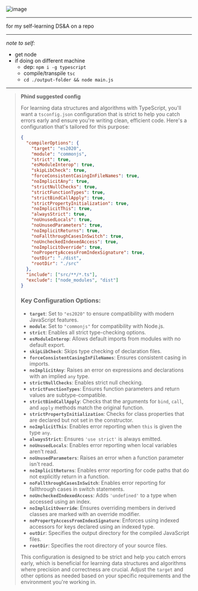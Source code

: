 ![image](https://github.com/leicester70/ABGTA/assets/82318965/b16d84bf-2a9f-4d5c-a36b-211cb6f0602e)

---

for my self-learning DS&A on a repo

---

_note to self:_

- get node
- if doing on different machine
  - dep: `npm i -g typescript `
  - compile/transpile `tsc`
  - `cd ./output-folder && node main.js`

---

> **Phind suggested config**
>
> For learning data structures and algorithms with TypeScript, you'll want a `tsconfig.json` configuration that is strict to help you catch errors early and ensure you're writing clean, efficient code. Here's a configuration that's tailored for this purpose:
>
> ```json
> {
>   "compilerOptions": {
>     "target": "es2020",
>     "module": "commonjs",
>     "strict": true,
>     "esModuleInterop": true,
>     "skipLibCheck": true,
>     "forceConsistentCasingInFileNames": true,
>     "noImplicitAny": true,
>     "strictNullChecks": true,
>     "strictFunctionTypes": true,
>     "strictBindCallApply": true,
>     "strictPropertyInitialization": true,
>     "noImplicitThis": true,
>     "alwaysStrict": true,
>     "noUnusedLocals": true,
>     "noUnusedParameters": true,
>     "noImplicitReturns": true,
>     "noFallthroughCasesInSwitch": true,
>     "noUncheckedIndexedAccess": true,
>     "noImplicitOverride": true,
>     "noPropertyAccessFromIndexSignature": true,
>     "outDir": "./dist",
>     "rootDir": "./src"
>   },
>   "include": ["src/**/*.ts"],
>   "exclude": ["node_modules", "dist"]
> }
> ```
>
> ### Key Configuration Options:
>
> - **`target`**: Set to `"es2020"` to ensure compatibility with modern JavaScript features.
> - **`module`**: Set to `"commonjs"` for compatibility with Node.js.
> - **`strict`**: Enables all strict type-checking options.
> - **`esModuleInterop`**: Allows default imports from modules with no default export.
> - **`skipLibCheck`**: Skips type checking of declaration files.
> - **`forceConsistentCasingInFileNames`**: Ensures consistent casing in imports.
> - **`noImplicitAny`**: Raises an error on expressions and declarations with an implied `any` type.
> - **`strictNullChecks`**: Enables strict null checking.
> - **`strictFunctionTypes`**: Ensures function parameters and return values are subtype-compatible.
> - **`strictBindCallApply`**: Checks that the arguments for `bind`, `call`, and `apply` methods match the original function.
> - **`strictPropertyInitialization`**: Checks for class properties that are declared but not set in the constructor.
> - **`noImplicitThis`**: Enables error reporting when `this` is given the type `any`.
> - **`alwaysStrict`**: Ensures `'use strict'` is always emitted.
> - **`noUnusedLocals`**: Enables error reporting when local variables aren't read.
> - **`noUnusedParameters`**: Raises an error when a function parameter isn't read.
> - **`noImplicitReturns`**: Enables error reporting for code paths that do not explicitly return in a function.
> - **`noFallthroughCasesInSwitch`**: Enables error reporting for fallthrough cases in switch statements.
> - **`noUncheckedIndexedAccess`**: Adds `'undefined'` to a type when accessed using an index.
> - **`noImplicitOverride`**: Ensures overriding members in derived classes are marked with an override modifier.
> - **`noPropertyAccessFromIndexSignature`**: Enforces using indexed accessors for keys declared using an indexed type.
> - **`outDir`**: Specifies the output directory for the compiled JavaScript files.
> - **`rootDir`**: Specifies the root directory of your source files.
>
> This configuration is designed to be strict and help you catch errors early, which is beneficial for learning data structures and algorithms where precision and correctness are crucial. Adjust the `target` and other options as needed based on your specific requirements and the environment you're working in.
